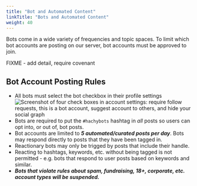 ```yaml
---
title: "Bot and Automated Content"
linkTitle: "Bots and Automated Content"
weight: 40
---
```


Bots come in a wide variety of frequencies and topic spaces. To
limit which bot accounts are posting on our server, bot accounts
must be approved to join.

FIXME - add detail, require covenant

## Bot Account Posting Rules

- All bots must select the bot checkbox in their profile settings <img src="../mastodon-bot-account.png" alt="Screenshot of four check boxes in account settings: require follow
  requests, this is a bot account, suggest account to others, and hide
  your social graph"/>
- Bots are required to put the `#hachybots` hashtag in _all_ posts so
  users can opt into, or out of, bot posts.
- Bot accounts are limited to **_5 automated/curated posts per day_**. Bots may respond directly to posts that they have been tagged in.
- Reactionary bots may only be trigged by posts that include their handle.
- Reacting to hashtags, keywords, etc. without being tagged is not permitted - e.g. bots that respond to user posts based on keywords and similar.
- **_Bots that violate rules about spam, fundraising, 18+, corporate, etc.
  account types will be suspended._**

